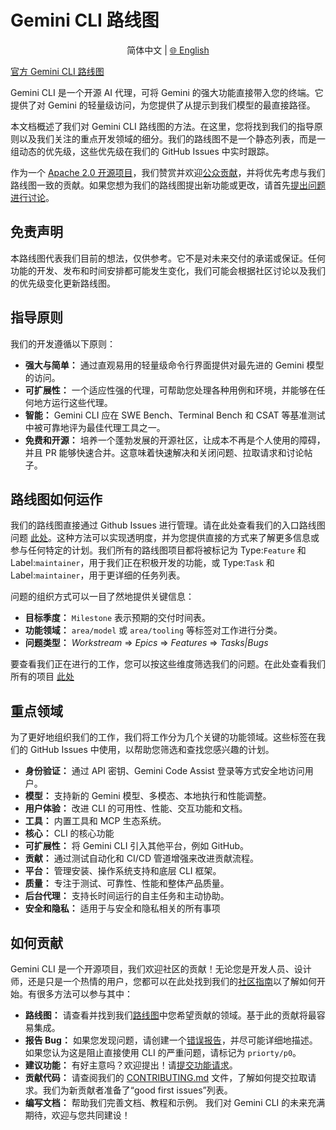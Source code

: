 # Gemini CLI 路线图

<p align="center">
  简体中文 | <a href="../../ROADMAP.md">🌐 English</a>
</p>

[官方 Gemini CLI 路线图](https://github.com/orgs/google-gemini/projects/11/)

Gemini CLI 是一个开源 AI 代理，可将 Gemini 的强大功能直接带入您的终端。它提供了对 Gemini 的轻量级访问，为您提供了从提示到我们模型的最直接路径。

本文档概述了我们对 Gemini CLI 路线图的方法。在这里，您将找到我们的指导原则以及我们关注的重点开发领域的细分。我们的路线图不是一个静态列表，而是一组动态的优先级，这些优先级在我们的 GitHub Issues 中实时跟踪。

作为一个 [Apache 2.0 开源项目](https://github.com/google-gemini/gemini-cli?tab=Apache-2.0-1-ov-file#readme)，我们赞赏并欢迎[公众贡献](./CONTRIBUTING.md)，并将优先考虑与我们路线图一致的贡献。如果您想为我们的路线图提出新功能或更改，请首先[提出问题进行讨论](https://github.com/google-gemini/gemini-cli/issues/new/choose)。

## 免责声明

本路线图代表我们目前的想法，仅供参考。它不是对未来交付的承诺或保证。任何功能的开发、发布和时间安排都可能发生变化，我们可能会根据社区讨论以及我们的优先级变化更新路线图。

## 指导原则

我们的开发遵循以下原则：

- **强大与简单：** 通过直观易用的轻量级命令行界面提供对最先进的 Gemini 模型的访问。
- **可扩展性：** 一个适应性强的代理，可帮助您处理各种用例和环境，并能够在任何地方运行这些代理。
- **智能：** Gemini CLI 应在 SWE Bench、Terminal Bench 和 CSAT 等基准测试中被可靠地评为最佳代理工具之一。
- **免费和开源：** 培养一个蓬勃发展的开源社区，让成本不再是个人使用的障碍，并且 PR 能够快速合并。这意味着快速解决和关闭问题、拉取请求和讨论帖子。

## 路线图如何运作

我们的路线图直接通过 Github Issues 进行管理。请在此处查看我们的入口路线图问题 [此处](https://github.com/google-gemini/gemini-cli/issues/4191)。这种方法可以实现透明度，并为您提供直接的方式来了解更多信息或参与任何特定的计划。我们所有的路线图项目都将被标记为 Type:`Feature` 和 Label:`maintainer`，用于我们正在积极开发的功能，或 Type:`Task` 和 Label:`maintainer`，用于更详细的任务列表。

问题的组织方式可以一目了然地提供关键信息：

- **目标季度：** `Milestone` 表示预期的交付时间表。
- **功能领域：** `area/model` 或 `area/tooling` 等标签对工作进行分类。
- **问题类型：** _Workstream_ => _Epics_ => _Features_ => _Tasks|Bugs_

要查看我们正在进行的工作，您可以按这些维度筛选我们的问题。在此处查看我们所有的项目 [此处](https://github.com/orgs/google-gemini/projects/11/views/19)

## 重点领域

为了更好地组织我们的工作，我们将工作分为几个关键的功能领域。这些标签在我们的 GitHub Issues 中使用，以帮助您筛选和查找您感兴趣的计划。

- **身份验证：** 通过 API 密钥、Gemini Code Assist 登录等方式安全地访问用户。
- **模型：** 支持新的 Gemini 模型、多模态、本地执行和性能调整。
- **用户体验：** 改进 CLI 的可用性、性能、交互功能和文档。
- **工具：** 内置工具和 MCP 生态系统。
- **核心：** CLI 的核心功能
- **可扩展性：** 将 Gemini CLI 引入其他平台，例如 GitHub。
- **贡献：** 通过测试自动化和 CI/CD 管道增强来改进贡献流程。
- **平台：** 管理安装、操作系统支持和底层 CLI 框架。
- **质量：** 专注于测试、可靠性、性能和整体产品质量。
- **后台代理：** 支持长时间运行的自主任务和主动协助。
- **安全和隐私：** 适用于与安全和隐私相关的所有事项

## 如何贡献

Gemini CLI 是一个开源项目，我们欢迎社区的贡献！无论您是开发人员、设计师，还是只是一个热情的用户，您都可以在此处找到我们的[社区指南](./CONTRIBUTING.md)以了解如何开始。有很多方法可以参与其中：

- **路线图：** 请查看并找到我们[路线图](https://github.com/google-gemini/gemini-cli/issues/4191)中您希望贡献的领域。基于此的贡献将最容易集成。
- **报告 Bug：** 如果您发现问题，请创建一个[错误报告](https://github.com/google-gemini/gemini-cli/issues/new?template=bug_report.yml)，并尽可能详细地描述。如果您认为这是阻止直接使用 CLI 的严重问题，请标记为 `priorty/p0`。
- **建议功能：** 有好主意吗？欢迎提出！请[提交功能请求](https://github.com/google-gemini/gemini-cli/issues/new?template=feature_request.yml)。
- **贡献代码：** 请查阅我们的 [CONTRIBUTING.md](./CONTRIBUTING.md) 文件，了解如何提交拉取请求。我们为新贡献者准备了“good first issues”列表。
- **编写文档：** 帮助我们完善文档、教程和示例。
我们对 Gemini CLI 的未来充满期待，欢迎与您共同建设！